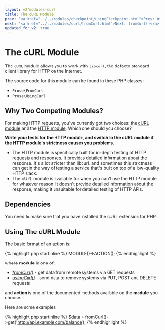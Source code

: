 ```yaml
---
layout: v2/modules-curl
title: The cURL Module
prev: '<a href="../../modules/checkpoint/usingCheckpoint.html">Prev: usingCheckpoint()</a>'
next: '<a href="../../modules/curl/fromCurl.html">Next: fromCurl()</a>'
updated_for_v2: true
---
```


# The cURL Module

The `cURL` module allows you to work with `libcurl`, the defacto standard client library for HTTP on the Internet.

The source code for this module can be found in these PHP classes:

* `Prose\FromCurl`
* `Prose\UsingCurl`

## Why Two Competing Modules?

For making HTTP requests, you've currently got two choices: the [cURL module](../curl/index.html) and the [HTTP module](../http/index.html). Which one should you choose?

__Write your tests for the HTTP module, and switch to the cURL module if the HTTP module's strictness causes you problems.__

* The HTTP module is specifically built for in-depth testing of HTTP requests and responses. It provides detailed information about the response. It's a lot stricter than libcurl, and sometimes this strictness can get in the way of testing a service that's built on top of a low-quality HTTP stack.
* The cURL module is available for when you can't use the HTTP module for whatever reason. It doesn't provide detailed information about the response, making it unsuitable for detailed testing of HTTP APIs.

## Dependencies

You need to make sure that you have installed the cURL extension for PHP.

## Using The cURL Module

The basic format of an action is:

{% highlight php startinline %}
MODULE()->ACTION();
{% endhighlight %}

where __module__ is one of:

* _[fromCurl()](fromCurl.html)_ - get data from remote systems via GET requests
* _[usingCurl()](usingCurl.html)_ - send data to remove systems via PUT, POST and DELETE requests

and __action__ is one of the documented methods available on the __module__ you choose.

Here are some examples:

{% highlight php startinline %}
$data = fromCurl()->get('http://api.example.com/balance');
{% endhighlight %}